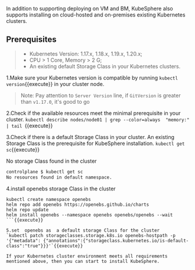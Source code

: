 In addition to supporting deploying on VM and BM, KubeSphere also supports installing on cloud-hosted and on-premises existing Kubernetes clusters.

## Prerequisites

> - Kubernetes Version: 1.17.x, 1.18.x, 1.19.x, 1.20.x;
> - CPU > 1 Core, Memory > 2 G;
> - An existing default Storage Class in your Kubernetes clusters.

1.Make sure your Kubernetes version is compatible by running `kubectl version`{{execute}} in your cluster node.
> Note: Pay attention to `Server Version` line, if `GitVersion` is greater than `v1.17.0`, it's good to go

2.Check if the available resources meet the minimal prerequisite in your cluster.
`kubectl describe nodes/node01 | grep --color=always  "memory:" | tail `{{execute}}

3.Check if there is a default Storage Class in your cluster. An existing Storage Class is the prerequisite for KubeSphere installation. 
`kubectl get sc`{{execute}}

  No storage Class found in the cluster
  ```bash
  controlplane $ kubectl get sc 
  No resources found in default namespace.
  ```

4.install openebs storage Class in the cluster  
```
kubectl create namespace openebs
helm repo add openebs https://openebs.github.io/charts
helm repo update
helm install openebs --namespace openebs openebs/openebs --wait 
```{{execute}}

5.set  openebs as  a default storage Class for the cluster
`kubectl patch storageclasses.storage.k8s.io openebs-hostpath -p '{"metadata": {"annotations":{"storageclass.kubernetes.io/is-default-class":"true"}}}'`{{execute}}

If your Kubernetes cluster environment meets all requirements mentioned above, then you can start to install KubeSphere.
